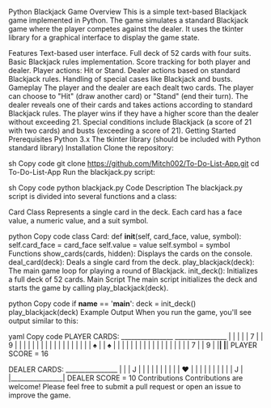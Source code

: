 Python Blackjack Game
Overview
This is a simple text-based Blackjack game implemented in Python. The game simulates a standard Blackjack game where the player competes against the dealer. It uses the tkinter library for a graphical interface to display the game state.

Features
Text-based user interface.
Full deck of 52 cards with four suits.
Basic Blackjack rules implementation.
Score tracking for both player and dealer.
Player actions: Hit or Stand.
Dealer actions based on standard Blackjack rules.
Handling of special cases like Blackjack and busts.
Gameplay
The player and the dealer are each dealt two cards.
The player can choose to "Hit" (draw another card) or "Stand" (end their turn).
The dealer reveals one of their cards and takes actions according to standard Blackjack rules.
The player wins if they have a higher score than the dealer without exceeding 21.
Special conditions include Blackjack (a score of 21 with two cards) and busts (exceeding a score of 21).
Getting Started
Prerequisites
Python 3.x
The tkinter library (should be included with Python standard library)
Installation
Clone the repository:

sh
Copy code
git clone https://github.com/Mitch002/To-Do-List-App.git
cd To-Do-List-App
Run the blackjack.py script:

sh
Copy code
python blackjack.py
Code Description
The blackjack.py script is divided into several functions and a class:

Card Class
Represents a single card in the deck. Each card has a face value, a numeric value, and a suit symbol.

python
Copy code
class Card:
    def __init__(self, card_face, value, symbol):
        self.card_face = card_face
        self.value = value
        self.symbol = symbol
Functions
show_cards(cards, hidden): Displays the cards on the console.
deal_card(deck): Deals a single card from the deck.
play_blackjack(deck): The main game loop for playing a round of Blackjack.
init_deck(): Initializes a full deck of 52 cards.
Main Script
The main script initializes the deck and starts the game by calling play_blackjack(deck).

python
Copy code
if __name__ == '__main__':
    deck = init_deck()
    play_blackjack(deck)
Example Output
When you run the game, you'll see output similar to this:

yaml
Copy code
PLAYER CARDS:
     ________________     ________________
    |                |   |                |
    |  7             |   |  9             |
    |                |   |                |
    |                |   |                |
    |                |   |                |
    |                |   |                |
    |      ♠         |   |      ♠         |
    |                |   |                |
    |                |   |                |
    |                |   |                |
    |                |   |                |
    |            7   |   |            9   |
    |________________|   |________________|
PLAYER SCORE =  16

DEALER CARDS:
     ________________
    |                |
    |  J             |
    |                |
    |                |
    |                |
    |                |
    |      ♥         |
    |                |
    |                |
    |                |
    |                |
    |            J   |
    |________________|
DEALER SCORE =  10
Contributions
Contributions are welcome! Please feel free to submit a pull request or open an issue to improve the game.
